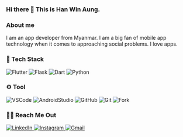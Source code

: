 ### Hi there 👋 This is Han Win Aung.

### About me

I am an app developer from Myanmar. I am a big fan of mobile app technology when it comes to approaching social problems. I love apps.


### 🔧 Tech Stack
<p>
<img alt="Flutter" src="https://img.shields.io/badge/Flutter-02569B?logo=flutter&logoColor=white&style=for-the-badge" />
 <img alt="Flask" src="https://img.shields.io/badge/Flask-02569B?logo=flask&logoColor=white&style=for-the-badge" />
<img alt="Dart" src="https://img.shields.io/badge/Dart-00a8ff?logo=dart&logoColor=white&style=for-the-badge" />
<img alt="Python" src="https://img.shields.io/badge/Python-44bd32?logo=python&logoColor=white&style=for-the-badge" />
</p>

### ⚙️ Tool
<p>
<img alt="VSCode" src="https://img.shields.io/badge/VisualStudioCode-007ACC?logo=Visual-Studio-Code&logoColor=white&style=for-the-badge" />
<img alt="AndroidStudio" src="https://img.shields.io/badge/AndroidStudio-05c46b?logo=android-studio&logoColor=white&style=for-the-badge" />
<img alt="GitHub" src="https://img.shields.io/badge/GitHub-454545?logo=github&logoColor=white&style=for-the-badge" />
<img alt="Git" src="https://img.shields.io/badge/Git-F05032?logo=git&logoColor=white&style=for-the-badge" />
<img alt="Fork" src="https://img.shields.io/badge/Fork-179287?logo=Fork&logoColor=white&style=for-the-badge" />
</p>

### 🤝🏻 Reach Me Out
<p>
 <a href="www.linkedin.com/in/hanwa">
   <img alt="LinkedIn" src="https://img.shields.io/badge/LinkedIn-0A66C2?logo=LinkedIn&logoColor=white&style=for-the-badge" />
  </a>
 <a href="www.instagram.com/han_winn_aung/">
   <img alt="Instagram" src="https://img.shields.io/badge/Instagram-E4405F?logo=Instagram&logoColor=white&style=for-the-badge" />
  </a>
 <a href="hanwinaung@uy.edu.mm">
   <img alt="Gmail" src="https://img.shields.io/badge/Mail-EA2027?logo=Microsoft-Outlook&logoColor=white&style=for-the-badge" />
  </a>
</p>

